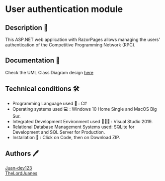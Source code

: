 # User authentication module

## Description 👤

This ASP.NET web application with RazorPages allows managing the users' authentication of the Competitive Programming Network (RPC).

## Documentation 📃

Check the UML Class Diagram design [here](RazorPagesUser/docs/ClassDiagram.pdf)

## Technical conditions 🛠️

- Programming Language used 💱 : C#
- Operating systems used 💻 : Windows 10 Home Single and MacOS Big Sur.
- Integrated Development Environment used 👨🏻‍💻 : Visual Studio 2019.
- Relational Database Management Systems used: SQLite for Development and SQL Server for Production.
- Installation 🔧 : Click on Code, then on Download ZIP.

## Authors 🖊️

[Juan-dev123](https://github.com/Juan-dev123)<br />
[TheLordJuanes](https://github.com/TheLordJuanes)
